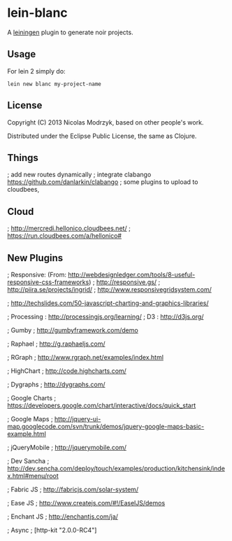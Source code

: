 # lein-blanc

A [leiningen](https://github.com/technomancy/leiningen) plugin to generate noir projects. 

## Usage

For lein 2 simply do:

```
lein new blanc my-project-name
```

## License

Copyright (C) 2013 Nicolas Modrzyk, based on other people's work.

Distributed under the Eclipse Public License, the same as Clojure.

## Things 
; add new routes dynamically
; integrate clabango https://github.com/danlarkin/clabango
; some plugins to upload to cloudbees, 

## Cloud
; http://mercredi.hellonico.cloudbees.net/
; https://run.cloudbees.com/a/hellonico#

## New Plugins

; Responsive: (From: http://webdesignledger.com/tools/8-useful-responsive-css-frameworks)
; http://responsive.gs/
; http://piira.se/projects/ingrid/
; http://www.responsivegridsystem.com/

; http://techslides.com/50-javascript-charting-and-graphics-libraries/

; Processing : http://processingjs.org/learning/
; D3 : http://d3js.org/

; Gumby
; http://gumbyframework.com/demo

; Raphael
; http://g.raphaeljs.com/

; RGraph
; http://www.rgraph.net/examples/index.html

; HighChart
; http://code.highcharts.com/

; Dygraphs
; http://dygraphs.com/

; Google Charts
; https://developers.google.com/chart/interactive/docs/quick_start

; Google Maps
; http://jquery-ui-map.googlecode.com/svn/trunk/demos/jquery-google-maps-basic-example.html

; jQueryMobile
; http://jquerymobile.com/

; Dev Sancha
; http://dev.sencha.com/deploy/touch/examples/production/kitchensink/index.html#menu/root

; Fabric JS
; http://fabricjs.com/solar-system/

; Ease JS
; http://www.createjs.com/#!/EaselJS/demos

; Enchant JS
; http://enchantjs.com/ja/

; Async
; [http-kit "2.0.0-RC4"]